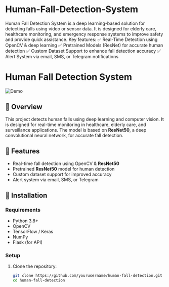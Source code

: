 # Human-Fall-Detection-System
Human Fall Detection System is a deep learning-based solution for detecting falls using video or sensor data. It is designed for elderly care, healthcare monitoring, and emergency response systems to improve safety and provide quick assistance.
Key features:
✅ Real-Time Detection using OpenCV & deep learning
✅ Pretrained Models (ResNet) for accurate human detection
✅ Custom Dataset Support to enhance fall detection accuracy
✅ Alert System via email, SMS, or Telegram notifications

# Human Fall Detection System  

![Demo](demo.gif)  

## 📌 Overview  
This project detects human falls using deep learning and computer vision. It is designed for real-time monitoring in healthcare, elderly care, and surveillance applications. The model is based on **ResNet50**, a deep convolutional neural network, for accurate fall detection.  

## 🚀 Features  
- Real-time fall detection using OpenCV & **ResNet50**  
- Pretrained **ResNet50** model for human detection  
- Custom dataset support for improved accuracy  
- Alert system via email, SMS, or Telegram  

## 📂 Installation  
### Requirements  
- Python 3.8+  
- OpenCV  
- TensorFlow / Keras  
- NumPy  
- Flask (for API)  

### Setup  
1. Clone the repository:  
   ```bash
   git clone https://github.com/yourusername/human-fall-detection.git
   cd human-fall-detection
